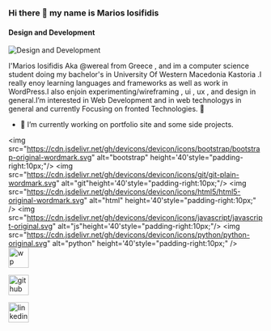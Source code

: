 ### Hi there 👋 my name is Marios Iosifidis
#### Design and Development
![Design and Development](https://images.unsplash.com/photo-1671141163206-81905d4bf952?ixlib=rb-4.0.3&ixid=MnwxMjA3fDB8MHxwaG90by1wYWdlfHx8fGVufDB8fHx8&auto=format&fit=crop&w=1170&q=80)

I'Marios Iosifidis Aka @wereal from Greece , and im a computer science student doing my bachelor's in University Of Western Macedonia Kastoria .I really enoy learning languages and frameworks as well as work in WordPress.I also enjoin experimenting/wireframing , ui , ux , and design in general.I’m interested in Web Development and in web technologys in general and currently Focusing on fronted Technologies. 👀
- 🔭 I’m currently working on portfolio site  and some side projects.

<img src="https://cdn.jsdelivr.net/gh/devicons/devicon/icons/bootstrap/bootstrap-original-wordmark.svg" alt="bootstrap" height='40'style="padding-right:10px;"/>
<img src="https://cdn.jsdelivr.net/gh/devicons/devicon/icons/git/git-plain-wordmark.svg" alt="git"height='40'style="padding-right:10px;"/>
<img src="https://cdn.jsdelivr.net/gh/devicons/devicon/icons/html5/html5-original-wordmark.svg" alt="html" height='40'style="padding-right:10px;" />
<img src="https://cdn.jsdelivr.net/gh/devicons/devicon/icons/javascript/javascript-original.svg" alt="js"height='40'style="padding-right:10px;"/>
<img src="https://cdn.jsdelivr.net/gh/devicons/devicon/icons/python/python-original.svg" alt="python" height='40'style="padding-right:10px;" />
<img src="https://cdn.jsdelivr.net/gh/devicons/devicon/icons/wordpress/wordpress-original.svg" alt="wp" height="40" style="padding-right:10px;" />

<a href="https://github.com/wereal" target="_blank"> 
<img src='https://cdn.jsdelivr.net/npm/simple-icons@3.0.1/icons/github.svg' alt='github' height='40' style="padding-right:10px;"></a>

<a href="https://www.linkedin.com/in/iosifidismarios//" target="_blank" ><img src='https://cdn.jsdelivr.net/npm/simple-icons@3.0.1/icons/linkedin.svg' alt='linkedin' height='40'></a>






